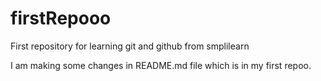 # firstRepooo
First repository for learning git and github from smplilearn

I am making some changes in README.md file which is in my first repoo. 
